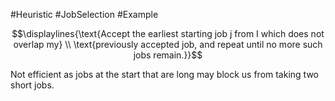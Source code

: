 #Heuristic 
#JobSelection 
#Example 

$$\displaylines{\text{Accept the earliest starting job j from I which does not overlap my} \\ \text{previously accepted job, and repeat until no more such jobs remain.}}$$

Not efficient as jobs at the start that are long may block us from taking two short jobs. 
